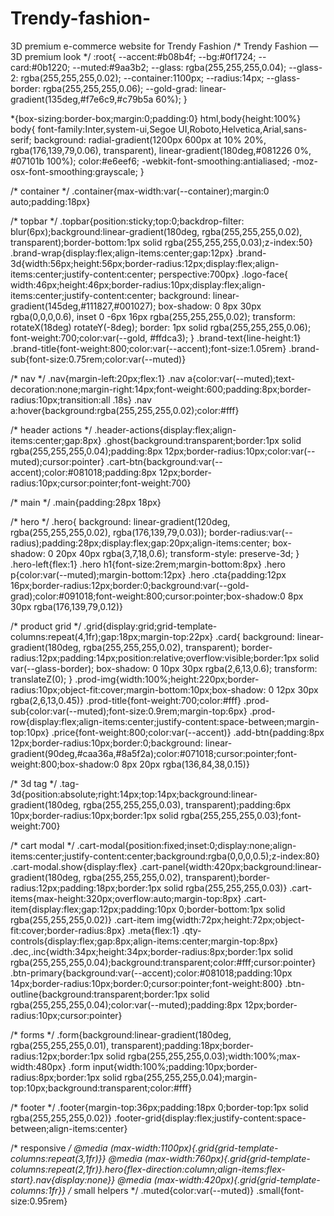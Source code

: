 # Trendy-fashion-
3D premium e-commerce website for Trendy Fashion
/* Trendy Fashion — 3D premium look */
:root{
  --accent:#b08b4f;
  --bg:#0f1724;
  --card:#0b1220;
  --muted:#9aa3b2;
  --glass: rgba(255,255,255,0.04);
  --glass-2: rgba(255,255,255,0.02);
  --container:1100px;
  --radius:14px;
  --glass-border: rgba(255,255,255,0.06);
  --gold-grad: linear-gradient(135deg,#f7e6c9,#c79b5a 60%);
}

*{box-sizing:border-box;margin:0;padding:0}
html,body{height:100%}
body{
  font-family:Inter,system-ui,Segoe UI,Roboto,Helvetica,Arial,sans-serif;
  background: radial-gradient(1200px 600px at 10% 20%, rgba(176,139,79,0.06), transparent),
              linear-gradient(180deg,#081226 0%, #07101b 100%);
  color:#e6eef6;
  -webkit-font-smoothing:antialiased;
  -moz-osx-font-smoothing:grayscale;
}

/* container */
.container{max-width:var(--container);margin:0 auto;padding:18px}

/* topbar */
.topbar{position:sticky;top:0;backdrop-filter: blur(6px);background:linear-gradient(180deg, rgba(255,255,255,0.02), transparent);border-bottom:1px solid rgba(255,255,255,0.03);z-index:50}
.brand-wrap{display:flex;align-items:center;gap:12px}
.brand-3d{width:56px;height:56px;border-radius:12px;display:flex;align-items:center;justify-content:center; perspective:700px}
.logo-face{
  width:46px;height:46px;border-radius:10px;display:flex;align-items:center;justify-content:center;
  background: linear-gradient(145deg,#111827,#001027);
  box-shadow: 0 8px 30px rgba(0,0,0,0.6), inset 0 -6px 16px rgba(255,255,255,0.02);
  transform: rotateX(18deg) rotateY(-8deg);
  border: 1px solid rgba(255,255,255,0.06);
  font-weight:700;color:var(--gold, #ffdca3);
}
.brand-text{line-height:1}
.brand-title{font-weight:800;color:var(--accent);font-size:1.05rem}
.brand-sub{font-size:0.75rem;color:var(--muted)}

/* nav */
.nav{margin-left:20px;flex:1}
.nav a{color:var(--muted);text-decoration:none;margin-right:14px;font-weight:600;padding:8px;border-radius:10px;transition:all .18s}
.nav a:hover{background:rgba(255,255,255,0.02);color:#fff}

/* header actions */
.header-actions{display:flex;align-items:center;gap:8px}
.ghost{background:transparent;border:1px solid rgba(255,255,255,0.04);padding:8px 12px;border-radius:10px;color:var(--muted);cursor:pointer}
.cart-btn{background:var(--accent);color:#081018;padding:8px 12px;border-radius:10px;cursor:pointer;font-weight:700}

/* main */
.main{padding:28px 18px}

/* hero */
.hero{
  background: linear-gradient(120deg, rgba(255,255,255,0.02), rgba(176,139,79,0.03));
  border-radius:var(--radius);padding:28px;display:flex;gap:20px;align-items:center;
  box-shadow: 0 20px 40px rgba(3,7,18,0.6);
  transform-style: preserve-3d;
}
.hero-left{flex:1}
.hero h1{font-size:2rem;margin-bottom:8px}
.hero p{color:var(--muted);margin-bottom:12px}
.hero .cta{padding:12px 16px;border-radius:12px;border:0;background:var(--gold-grad);color:#091018;font-weight:800;cursor:pointer;box-shadow:0 8px 30px rgba(176,139,79,0.12)}

/* product grid */
.grid{display:grid;grid-template-columns:repeat(4,1fr);gap:18px;margin-top:22px}
.card{
  background: linear-gradient(180deg, rgba(255,255,255,0.02), transparent);
  border-radius:12px;padding:14px;position:relative;overflow:visible;border:1px solid var(--glass-border);
  box-shadow: 0 10px 30px rgba(2,6,13,0.6);
  transform: translateZ(0);
}
.prod-img{width:100%;height:220px;border-radius:10px;object-fit:cover;margin-bottom:10px;box-shadow: 0 12px 30px rgba(2,6,13,0.45)}
.prod-title{font-weight:700;color:#fff}
.prod-sub{color:var(--muted);font-size:0.9rem;margin-top:6px}
.prod-row{display:flex;align-items:center;justify-content:space-between;margin-top:10px}
.price{font-weight:800;color:var(--accent)}
.add-btn{padding:8px 12px;border-radius:10px;border:0;background: linear-gradient(90deg,#caa36a,#8a5f2a);color:#071018;cursor:pointer;font-weight:800;box-shadow:0 8px 20px rgba(136,84,38,0.15)}

/* 3d tag */
.tag-3d{position:absolute;right:14px;top:14px;background:linear-gradient(180deg, rgba(255,255,255,0.03), transparent);padding:6px 10px;border-radius:10px;border:1px solid rgba(255,255,255,0.03);font-weight:700}

/* cart modal */
.cart-modal{position:fixed;inset:0;display:none;align-items:center;justify-content:center;background:rgba(0,0,0,0.5);z-index:80}
.cart-modal.show{display:flex}
.cart-panel{width:420px;background:linear-gradient(180deg, rgba(255,255,255,0.02), transparent);border-radius:12px;padding:18px;border:1px solid rgba(255,255,255,0.03)}
.cart-items{max-height:320px;overflow:auto;margin-top:8px}
.cart-item{display:flex;gap:12px;padding:10px 0;border-bottom:1px solid rgba(255,255,255,0.02)}
.cart-item img{width:72px;height:72px;object-fit:cover;border-radius:8px}
.meta{flex:1}
.qty-controls{display:flex;gap:8px;align-items:center;margin-top:8px}
.dec,.inc{width:34px;height:34px;border-radius:8px;border:1px solid rgba(255,255,255,0.04);background:transparent;color:#fff;cursor:pointer}
.btn-primary{background:var(--accent);color:#081018;padding:10px 14px;border-radius:10px;border:0;cursor:pointer;font-weight:800}
.btn-outline{background:transparent;border:1px solid rgba(255,255,255,0.04);color:var(--muted);padding:8px 12px;border-radius:10px;cursor:pointer}

/* forms */
.form{background:linear-gradient(180deg, rgba(255,255,255,0.01), transparent);padding:18px;border-radius:12px;border:1px solid rgba(255,255,255,0.03);width:100%;max-width:480px}
.form input{width:100%;padding:10px;border-radius:8px;border:1px solid rgba(255,255,255,0.04);margin-top:10px;background:transparent;color:#fff}

/* footer */
.footer{margin-top:36px;padding:18px 0;border-top:1px solid rgba(255,255,255,0.02)}
.footer-grid{display:flex;justify-content:space-between;align-items:center}

/* responsive */
@media (max-width:1100px){.grid{grid-template-columns:repeat(3,1fr)}}
@media (max-width:760px){.grid{grid-template-columns:repeat(2,1fr)}.hero{flex-direction:column;align-items:flex-start}.nav{display:none}}
@media (max-width:420px){.grid{grid-template-columns:1fr}}
/* small helpers */
.muted{color:var(--muted)}
.small{font-size:0.95rem}
